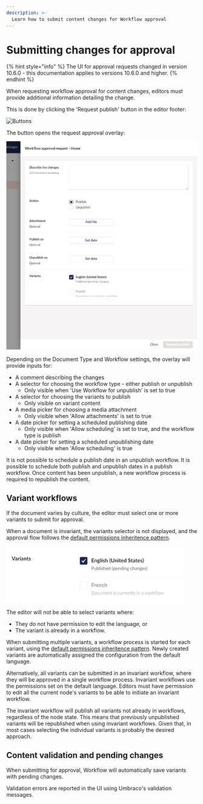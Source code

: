 ```yaml
---
description: >-
  Learn how to submit content changes for Workflow approval
---
```


# Submitting changes for approval

{% hint style="info" %}
The UI for approval requests changed in version 10.6.0 - this documentation applies to versions 10.6.0 and higher.
{% endhint %}

When requesting workflow approval for content changes, editors must provide additional information detailing the change.

This is done by clicking the 'Request publish' button in the editor footer:

![Buttons](../images/Buttons%20(1).png)

The button opens the request approval overlay:

![Request approval overlay](./images/approval-request-overlay-detailed.png)

Depending on the Document Type and Workflow settings, the overlay will provide inputs for:

- A comment describing the changes
- A selector for choosing the workflow type - either publish or unpublish
  - Only visible when 'Use Workflow for unpublish' is set to true
- A selector for choosing the variants to publish
  - Only visible on variant content
- A media picker for choosing a media attachment
  - Only visible when 'Allow attachments' is set to true
- A date picker for setting a scheduled publishing date
  - Only visible when 'Allow scheduling' is set to true, and the workflow type is publish
- A date picker for setting a scheduled unpublishing date
  - Only visible when 'Allow scheduling' is true

It is not possible to schedule a publish date in an unpublish workflow. It is possible to schedule both publish and unpublish dates in a publish workflow. Once content has been unpublish, a new workflow process is required to republish the content.

## Variant workflows

If the document varies by culture, the editor must select one or more variants to submit for approval.

When a document is invariant, the variants selector is not displayed, and the approval flow follows the [default permissions inheritence pattern](./workflow-content-app#approval-flow-types).

![Request approval overlay](./images/approval-request-overlay-variants.png)

The editor will not be able to select variants where:
- They do not have permission to edit the language, or
- The variant is already in a workflow.

When submitting multiple variants, a workflow process is started for each variant, using the [default permissions inheritence pattern](./workflow-content-app#approval-flow-types). Newly created variants are automatically assigned the configuration from the default language.

Alternatively, all variants can be submitted in an invariant workflow, where they will be approved in a single workflow process. Invariant workflows use the permissions set on the default language. Editors must have permission to edit all the current node's variants to be able to initiate an invariant workflow.

The invariant workflow will publish all variants not already in workflows, regardless of the node state. This means that previously unpublished variants will be republished when using invariant workflows. Given that, in most cases selecting the individual variants is probably the desired approach.

## Content validation and pending changes

When submitting for approval, Workflow will automatically save variants with pending changes.

Validation errors are reported in the UI using Umbraco's validation messages.